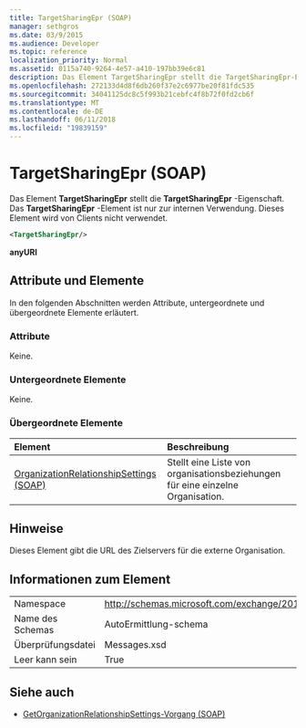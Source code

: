 ```yaml
---
title: TargetSharingEpr (SOAP)
manager: sethgros
ms.date: 03/9/2015
ms.audience: Developer
ms.topic: reference
localization_priority: Normal
ms.assetid: 0115a740-9264-4e57-a410-197bb39e6c81
description: Das Element TargetSharingEpr stellt die TargetSharingEpr-Eigenschaft. Das TargetSharingEpr-Element ist nur zur internen Verwendung.
ms.openlocfilehash: 272133d4d8f6db260f37e2c6977be20f81fdc535
ms.sourcegitcommit: 34041125dc8c5f993b21cebfc4f8b72f0fd2cb6f
ms.translationtype: MT
ms.contentlocale: de-DE
ms.lasthandoff: 06/11/2018
ms.locfileid: "19839159"
---
```

# <a name="targetsharingepr-soap"></a>TargetSharingEpr (SOAP)
 
Das Element **TargetSharingEpr** stellt die **TargetSharingEpr** -Eigenschaft. Das **TargetSharingEpr** -Element ist nur zur internen Verwendung. Dieses Element wird von Clients nicht verwendet. 
  
```XML
<TargetSharingEpr/>
```

**anyURI**

## <a name="attributes-and-elements"></a>Attribute und Elemente

In den folgenden Abschnitten werden Attribute, untergeordnete und übergeordnete Elemente erläutert.
  
### <a name="attributes"></a>Attribute

Keine.
  
### <a name="child-elements"></a>Untergeordnete Elemente

Keine.
  
### <a name="parent-elements"></a>Übergeordnete Elemente

|**Element**|**Beschreibung**|
|:-----|:-----|
|[OrganizationRelationshipSettings (SOAP)](organizationrelationshipsettings-soap.md) <br/> |Stellt eine Liste von organisationsbeziehungen für eine einzelne Organisation.  <br/> |
   
## <a name="remarks"></a>Hinweise

Dieses Element gibt die URL des Zielservers für die externe Organisation. 
  
## <a name="element-information"></a>Informationen zum Element

|||
|:-----|:-----|
|Namespace  <br/> |http://schemas.microsoft.com/exchange/2010/Autodiscover  <br/> |
|Name des Schemas  <br/> |AutoErmittlung-schema  <br/> |
|Überprüfungsdatei  <br/> |Messages.xsd  <br/> |
|Leer kann sein  <br/> |True  <br/> |
   
## <a name="see-also"></a>Siehe auch

- [GetOrganizationRelationshipSettings-Vorgang (SOAP)](getorganizationrelationshipsettings-operation-soap.md)

